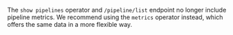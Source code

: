 The `show pipelines` operator and `/pipeline/list` endpoint no longer include
pipeline metrics. We recommend using the `metrics` operator instead, which
offers the same data in a more flexible way.
